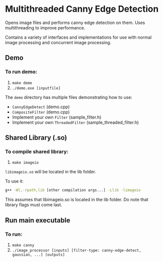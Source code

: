 # Multithreaded Canny Edge Detection

Opens image files and performs canny edge detection on them. Uses multithreading to improve performance.

Contains a variety of interfaces and implementations for use with normal image processing and concurrent image processing.

## Demo

### To run demo:

1. `make demo`
2. `./demo.exe [inputfile]`

The ``demo`` directory has multiple files demonstrating how to use:
* `CannyEdgeDetect` (demo.cpp)
* `CompositeFilter` (demo.cpp)
* Implement your own `Filter` (sample_filter.h)
* Implement your own `ThreadedFilter` (sample_threaded_filter.h)

## Shared Library (.so)

### To compile shared library:
1. `make imageio`

`libimageio.so` will be located in the lib folder.

To use it:

```bash
g++ -Wl,-rpath,lib [other compilation args...] -Llib -limageio 
```

This assumes that libimageio.so is located in the lib folder. Do note that library flags must come last.

## Run main executable

### To run:

1. `make canny`
2. `./image_processor [inputs] [filter-type: canny-edge-detect, gaussian, ...] [outputs]`

